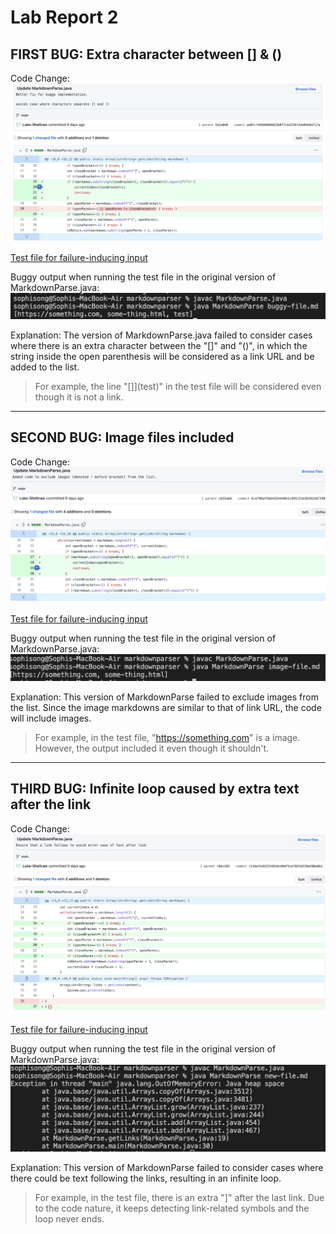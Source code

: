 # Lab Report 2

## FIRST BUG: Extra character between [] & () 
Code Change:
![Image](bugfix1.png)

[Test file for failure-inducing input](https://github.com/Luke-Sheltraw/markdown-parser/commit/5c6788e3d730249f551e486c65ba7791108f6565)

Buggy output when running the test file in the original version of MarkdownParse.java:
![Image](buggyoutput1.png)

Explanation:
The version of MarkdownParse.java failed to consider cases where there is an extra character between the "[]" and "()", in which the string inside the open parenthesis will be considered as a link URL and be added to the list. 

>For example, the line "[]](test)" in the test file will be considered even though it is not a link.

---
## SECOND BUG: Image files included
Code Change:
![Image](bugfix3.png)

[Test file for failure-inducing input](https://github.com/Luke-Sheltraw/markdown-parser/commit/c632abb0bb92bba407beb855cd33a3590394764b)

Buggy output when running the test file in the original version of MarkdownParse.java:
![Image](buggyoutput2.png)

Explanation:
This version of MarkdownParse failed to exclude images from the list. Since the image markdowns are similar to that of link URL, the code will include images.

>For example, in the test file, "https://something.com" is a image. However, the output included it even though it shouldn't.

---
## THIRD BUG: Infinite loop caused by extra text after the link
Code Change:
![Image](bugfix2.png)

[Test file for failure-inducing input](https://github.com/Luke-Sheltraw/markdown-parser/commit/c0ec2021c551959d066001ce0e3a9c412b2c6604)

Buggy output when running the test file in the original version of MarkdownParse.java:
![Image](buggyoutput3.png)

Explanation:
This version of MarkdownParse failed to consider cases where there could be text following the links, resulting in an infinite loop.

>For example, in the test file, there is an extra "]" after the last link. Due to the code nature, it keeps detecting link-related symbols and the loop never ends.